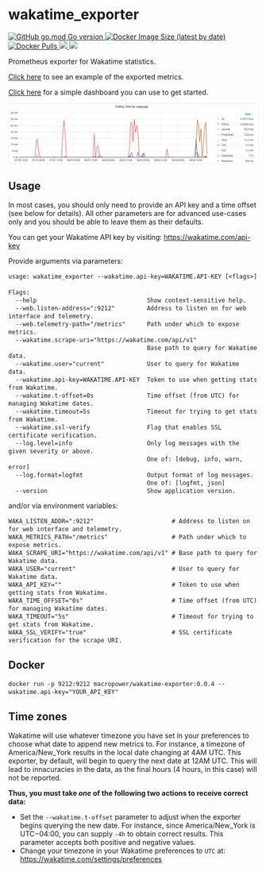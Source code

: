 # wakatime_exporter

<a href="#" target="blank">
  <img alt="GitHub go.mod Go version" src="https://img.shields.io/github/go-mod/go-version/MacroPower/wakatime_exporter">
</a>
<a href="https://hub.docker.com/r/macropower/wakatime-exporter" target="blank">
  <img alt="Docker Image Size (latest by date)" src="https://img.shields.io/docker/image-size/macropower/wakatime-exporter?color=green">
</a>
<a href="https://hub.docker.com/r/macropower/wakatime-exporter" target="blank">
  <img alt="Docker Pulls" src="https://img.shields.io/docker/pulls/macropower/wakatime-exporter">
</a>
<a href="https://goreportcard.com/report/github.com/MacroPower/wakatime_exporter" target="blank">
  <img src="https://goreportcard.com/badge/github.com/MacroPower/wakatime_exporter">
</a>
<a href="https://codeclimate.com/github/MacroPower/wakatime_exporter/maintainability" target="blank">
  <img src="https://api.codeclimate.com/v1/badges/ed191a2b4937b9f87096/maintainability">
</a>

Prometheus exporter for Wakatime statistics.

[Click here](METRICS.md) to see an example of the exported metrics.

[Click here](https://grafana.com/grafana/dashboards/12790) for a simple dashboard you can use to get started.

<a href="#"><img src="example.png"></a>

## Usage

In most cases, you should only need to provide an API key and a time offset (see below for details).
All other parameters are for advanced use-cases only and you should be able to leave them as their defaults.

You can get your Wakatime API key by visiting: https://wakatime.com/api-key

Provide arguments via parameters:

```text
usage: wakatime_exporter --wakatime.api-key=WAKATIME.API-KEY [<flags>]

Flags:
  --help                               Show context-sensitive help.
  --web.listen-address=":9212"         Address to listen on for web interface and telemetry.
  --web.telemetry-path="/metrics"      Path under which to expose metrics.
  --wakatime.scrape-uri="https://wakatime.com/api/v1"
                                       Base path to query for Wakatime data.
  --wakatime.user="current"            User to query for Wakatime data.
  --wakatime.api-key=WAKATIME.API-KEY  Token to use when getting stats from Wakatime.
  --wakatime.t-offset=0s               Time offset (from UTC) for managing Wakatime dates.
  --wakatime.timeout=5s                Timeout for trying to get stats from Wakatime.
  --wakatime.ssl-verify                Flag that enables SSL certificate verification.
  --log.level=info                     Only log messages with the given severity or above.
                                       One of: [debug, info, warn, error]
  --log.format=logfmt                  Output format of log messages.
                                       One of: [logfmt, json]
  --version                            Show application version.
```

and/or via environment variables:

```
WAKA_LISTEN_ADDR=":9212"                      # Address to listen on for web interface and telemetry.
WAKA_METRICS_PATH="/metrics"                  # Path under which to expose metrics.
WAKA_SCRAPE_URI="https://wakatime.com/api/v1" # Base path to query for Wakatime data.
WAKA_USER="current"                           # User to query for Wakatime data.
WAKA_API_KEY=""                               # Token to use when getting stats from Wakatime.
WAKA_TIME_OFFSET="0s"                         # Time offset (from UTC) for managing Wakatime dates.
WAKA_TIMEOUT="5s"                             # Timeout for trying to get stats from Wakatime.
WAKA_SSL_VERIFY="true"                        # SSL certificate verification for the scrape URI.
```

## Docker

```shell
docker run -p 9212:9212 macropower/wakatime-exporter:0.0.4 --wakatime.api-key="YOUR_API_KEY"
```

## Time zones

Wakatime will use whatever timezone you have set in your preferences to choose what date to append new metrics to. For instance, a timezone of America/New_York results in the local date changing at 4AM UTC. This exporter, by default, will begin to query the next date at 12AM UTC. This will lead to innacuracies in the data, as the final hours (4 hours, in this case) will not be reported.

**Thus, you must take _one_ of the following two actions to receive correct data:**

- Set the `--wakatime.t-offset` parameter to adjust when the exporter begins querying the new date. For instance, since America/New_York is UTC−04:00, you can supply `-4h` to obtain correct results. This parameter accepts both positive and negative values.
- Change your timezone in your Wakatime preferences to `UTC` at: https://wakatime.com/settings/preferences
